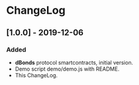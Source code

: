 # ChangeLog

## [1.0.0] - 2019-12-06
### Added
- **dBonds** protocol smartcontracts, initial version.
- Demo script demo/demo.js with README.
- This ChangeLog.
